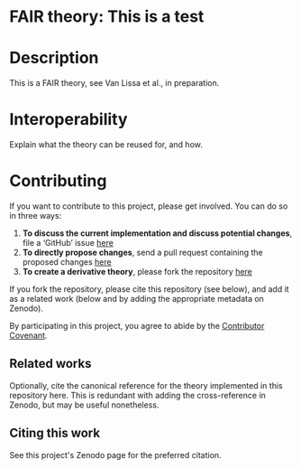 # FAIR theory: This is a test

# Description

This is a FAIR theory, see Van Lissa et al., in preparation.

# Interoperability

Explain what the theory can be reused for, and how.

# Contributing

If you want to contribute to this project, please get involved. You can do so in three ways:

1. **To discuss the current implementation and discuss potential changes**, file a ‘GitHub’ issue [here](https://github.com/cjvanlissa/theory_test1/issues)
2. **To directly propose changes**, send a pull request containing the proposed changes [here](https://github.com/cjvanlissa/theory_test1/pulls)
3. **To create a derivative theory**, please fork the repository [here](https://github.com/cjvanlissa/theory_test1/fork)

If you fork the repository, please cite this repository (see below), and add it as a related work (below and by adding the appropriate metadata on Zenodo).

By participating in this project, you agree to abide by the [Contributor Covenant](https://www.contributor-covenant.org/version/2/0/code_of_conduct.html).

## Related works

Optionally, cite the canonical reference for the theory implemented in this repository here. This is redundant with adding the cross-reference in Zenodo, but may be useful nonetheless.

## Citing this work

See this project's Zenodo page for the preferred citation.
